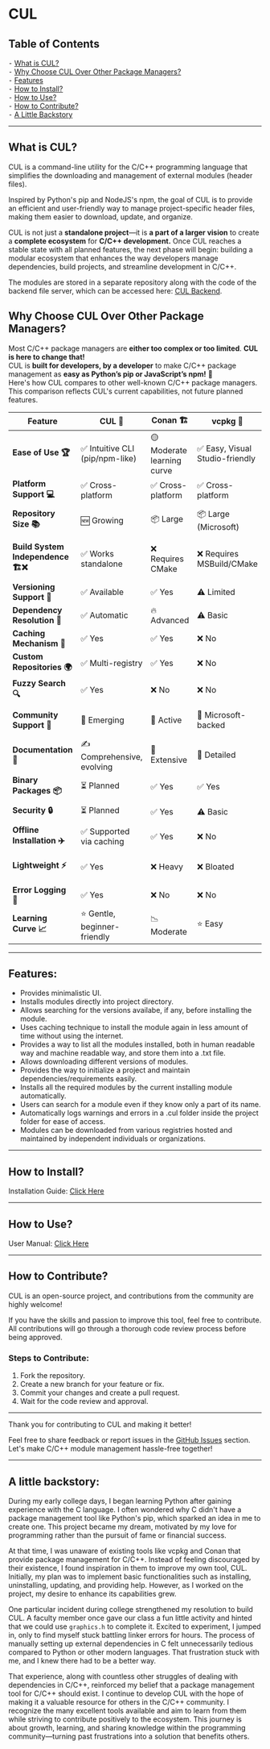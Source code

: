 # CUL

## Table of Contents
⁃ [What is CUL?](#what-is-cul)<br>
⁃ [Why Choose CUL Over Other Package Managers?](#why-choose-cul-over-other-package-managers)<br>
⁃ [Features](#features)<br>
⁃ [How to Install?](#how-to-install)<br>
⁃ [How to Use?](#how-to-use)<br>
⁃ [How to Contribute?](#how-to-contribute)<br>
⁃ [A Little Backstory](#a-little-backstory)<br>

---

## What is CUL?

CUL is a command-line utility for the C/C++ programming language that simplifies the downloading and management of external modules (header files).  

Inspired by Python's pip and NodeJS's npm, the goal of CUL is to provide an efficient and user-friendly way to manage project-specific header files, making them easier to download, update, and organize.

CUL is not just a **standalone project**—it is **a part of a larger vision** to create a **complete ecosystem** for **C/C++ development.** Once CUL reaches a stable state with all planned features, the next phase will begin: building a modular ecosystem that enhances the way developers manage dependencies, build projects, and streamline development in C/C++.

The modules are stored in a separate repository along with the code of the backend file server, which can be accessed here: [CUL Backend](https://github.com/atrithakar/cul_backend_fastapi_mongodb).

## Why Choose CUL Over Other Package Managers?
Most C/C++ package managers are **either too complex or too limited**. **CUL is here to change that!**  
CUL is **built for developers, by a developer** to make C/C++ package management as **easy as Python’s pip or JavaScript’s npm!** 🚀
<br>Here's how CUL compares to other well-known C/C++ package managers. This comparison reflects CUL's current capabilities, not future planned features.

| **Feature**                    | **CUL 🚀** | **Conan 🏗️** | **vcpkg 🏢** | **Hunter 🏹** | **Spack 🔬** |
|---------------------------------|------------|--------------|--------------|--------------|--------------|
| **Ease of Use 🏆**              | ✅ Intuitive CLI (pip/npm-like) | 🟡 Moderate learning curve | ✅ Easy, Visual Studio-friendly | 🟡 Moderate, CMake-centric | ❌ Complex, HPC-focused |
| **Platform Support 💻**         | ✅ Cross-platform | ✅ Cross-platform | ✅ Cross-platform | ✅ Cross-platform | ✅ Cross-platform |
| **Repository Size 📚**          | 🆕 Growing | 📦 Large | 📦 Large (Microsoft) | 📦 Moderate | 🏢 Extensive (scientific) |
| **Build System Independence 🏗️❌** | ✅ Works standalone | ❌ Requires CMake | ❌ Requires MSBuild/CMake | ❌ CMake-focused | ❌ Complex build scripts |
| **Versioning Support 🔢**       | ✅ Available | ✅ Yes | ⚠️ Limited | ✅ Yes | ✅ Yes |
| **Dependency Resolution 🔄**    | ✅ Automatic | 🔥 Advanced | ⚠️ Basic | ⚠️ Manual setup | 🔥 Advanced |
| **Caching Mechanism 📀**        | ✅ Yes | ✅ Yes | ❌ No | ❌ No | ✅ Yes |
| **Custom Repositories 🌍**      | ✅ Multi-registry | ✅ Yes | ❌ No | ❌ No | ✅ Yes |
| **Fuzzy Search 🔍**             | ✅ Yes | ❌ No | ❌ No | ❌ No | ❌ No |
| **Community Support 🤝**        | 🚀 Emerging | 💬 Active | 🏢 Microsoft-backed | 💬 Small but active | 🔬 Research-focused |
| **Documentation 📖**            | ✍️ Comprehensive, evolving | 📜 Extensive | 📜 Detailed | 📜 Moderate | 📜 Extensive |
| **Binary Packages 📦**          | ⏳ Planned | ✅ Yes | ✅ Yes | ❌ No | ✅ Yes |
| **Security 🔒**                 | ⏳ Planned | ✅ Yes | ⚠️ Basic | ⚠️ Basic | 🔥 Advanced |
| **Offline Installation ✈️**     | ✅ Supported via caching | ✅ Yes | ❌ No | ❌ No | ✅ Yes |
| **Lightweight ⚡**               | ✅ Yes | ❌ Heavy | ❌ Bloated | ✅ Yes | ❌ Complex setup |
| **Error Logging 📜** | ✅ Yes | ❌ No | ❌ No | ❌ No | ❌ No |
| **Learning Curve 📈**           | ⭐ Gentle, beginner-friendly | 📉 Moderate | ⭐ Easy | 📉 Moderate | 📉 Steep |

---
## Features:
- Provides minimalistic UI.
- Installs modules directly into project directory.
- Allows searching for the versions availabe, if any, before installing the module.
- Uses caching technique to install the module again in less amount of time without using the internet.
- Provides a way to list all the modules installed, both in human readable way and machine readable way, and store them into a .txt file.
- Allows downloading different versions of modules.
- Provides the way to initialize a project and maintain dependencies/requirements easily.
- Installs all the required modules by the current installing module automatically.
- Users can search for a module even if they know only a part of its name.
- Automatically logs warnings and errors in a .cul folder inside the project folder for ease of access.
- Modules can be downloaded from various registries hosted and maintained by independent individuals or organizations.

---

## How to Install?

Installation Guide: [Click Here](https://github.com/atrithakar/project_cul/blob/main/MDs/installation_guide.md)

---

## How to Use?

User Manual: [Click Here](https://github.com/atrithakar/project_cul/blob/main/MDs/user_manual.md)

---

## How to Contribute?

CUL is an open-source project, and contributions from the community are highly welcome!  

If you have the skills and passion to improve this tool, feel free to contribute. All contributions will go through a thorough code review process before being approved.

### Steps to Contribute:
1. Fork the repository.
2. Create a new branch for your feature or fix.
3. Commit your changes and create a pull request.
4. Wait for the code review and approval.

---

Thank you for contributing to CUL and making it better!

Feel free to share feedback or report issues in the [GitHub Issues](https://github.com/atrithakar/project_cul/issues) section. Let's make C/C++ module management hassle-free together!

---
## A little backstory:
During my early college days, I began learning Python after gaining experience with the C language. I often wondered why C didn't have a package management tool like Python's pip, which sparked an idea in me to create one. This project became my dream, motivated by my love for programming rather than the pursuit of fame or financial success.  

At that time, I was unaware of existing tools like vcpkg and Conan that provide package management for C/C++. Instead of feeling discouraged by their existence, I found inspiration in them to improve my own tool, CUL. Initially, my plan was to implement basic functionalities such as installing, uninstalling, updating, and providing help. However, as I worked on the project, my desire to enhance its capabilities grew.  

One particular incident during college strengthened my resolution to build CUL. A faculty member once gave our class a fun little activity and hinted that we could use `graphics.h` to complete it. Excited to experiment, I jumped in, only to find myself stuck battling linker errors for hours. The process of manually setting up external dependencies in C felt unnecessarily tedious compared to Python or other modern languages. That frustration stuck with me, and I knew there had to be a better way.  

That experience, along with countless other struggles of dealing with dependencies in C/C++, reinforced my belief that a package management tool for C/C++ should exist. I continue to develop CUL with the hope of making it a valuable resource for others in the C/C++ community. I recognize the many excellent tools available and aim to learn from them while striving to contribute positively to the ecosystem. This journey is about growth, learning, and sharing knowledge within the programming community—turning past frustrations into a solution that benefits others.